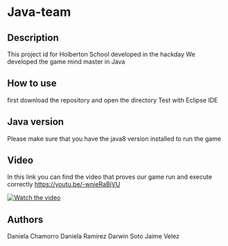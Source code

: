 # Java-team

## Description

This project id for Holberton School developed in the hackday
We developed the game mind master in Java

## How to use
first download the repository and open the directory Test with Eclipse IDE

## Java version
Please make sure that you have the java8 version installed to run the game

## Video
In this link you can find the video that proves our game run and execute correctly
https://youtu.be/-wnieRaBjVU

[![Watch the video](https://img.youtube.com/vi//-wnieRaBjVUmaxresdefault.jpg)](https://youtu.be/-wnieRaBjVU)


## Authors

Daniela Chamorro
Daniela Ramirez
Darwin Soto
Jaime Velez
